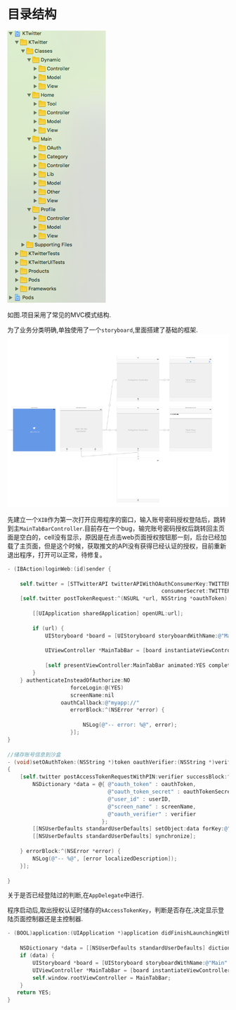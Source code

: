 # 目录结构

![](https://raw.githubusercontent.com/kasfori/KTwitter/master/demo%E7%9B%B8%E5%85%B3%E6%88%AA%E5%9B%BE/2.%E7%9B%AE%E5%BD%95%E7%BB%93%E6%9E%84.png)

如图.项目采用了常见的MVC模式结构.

为了业务分类明确,单独使用了一个`storyboard`,里面搭建了基础的框架.
![](https://raw.githubusercontent.com/kasfori/KTwitter/master/demo%E7%9B%B8%E5%85%B3%E6%88%AA%E5%9B%BE/1.%E5%9F%BA%E7%A1%80%E7%BB%93%E6%9E%84.png)

先建立一个`XIB`作为第一次打开应用程序的窗口，输入账号密码授权登陆后，跳转到主`MainTabBarController`.目前存在一个bug，输完账号密码授权后跳转回主页面是空白的，cell没有显示，原因是在点击web页面授权按钮那一刻，后台已经加载了主页面，但是这个时候，获取推文的API没有获得已经认证的授权，目前重新退出程序，打开可以正常，待修复。

```objective-c
- (IBAction)loginWeb:(id)sender {
    
    self.twitter = [STTwitterAPI twitterAPIWithOAuthConsumerKey:TWITTER_CONSUMER_KEY
                                                 consumerSecret:TWITTER_CONSUMER_SECRET];
    [self.twitter postTokenRequest:^(NSURL *url, NSString *oauthToken) {
        
        [[UIApplication sharedApplication] openURL:url];
        
        if (url) {
            UIStoryboard *board = [UIStoryboard storyboardWithName:@"Main" bundle:[NSBundle mainBundle]];
            
            UIViewController *MainTabBar = [board instantiateViewControllerWithIdentifier:@"MainTabBar"];
            
            [self presentViewController:MainTabBar animated:YES completion:nil];
        }
    } authenticateInsteadOfAuthorize:NO
                    forceLogin:@(YES)
                    screenName:nil
                 oauthCallback:@"myapp://"
                    errorBlock:^(NSError *error) {

                        NSLog(@"-- error: %@", error);
                    }];
}

//储存账号信息到沙盒
- (void)setOAuthToken:(NSString *)token oauthVerifier:(NSString *)verifier
{    
    [self.twitter postAccessTokenRequestWithPIN:verifier successBlock:^(NSString *oauthToken, NSString *oauthTokenSecret, NSString *userID, NSString *screenName) {
        NSDictionary *data = @{ @"oauth_token" : oauthToken,
                                @"oauth_token_secret" : oauthTokenSecret,
                                @"user_id" : userID,
                                @"screen_name" : screenName,
                                @"oauth_verifier" : verifier
                              };
        [[NSUserDefaults standardUserDefaults] setObject:data forKey:@"kAccessTokenKey"];
        [[NSUserDefaults standardUserDefaults] synchronize];
        
    } errorBlock:^(NSError *error) {
        NSLog(@"-- %@", [error localizedDescription]);
    }];
    
}
```
关于是否已经登陆过的判断,在`AppDelegate`中进行.

程序启动后,取出授权认证时储存的`kAccessTokenKey`，判断是否存在,决定显示登陆页面控制器还是主控制器.

```objective-c
- (BOOL)application:(UIApplication *)application didFinishLaunchingWithOptions:(NSDictionary *)launchOptions {
    
    NSDictionary *data = [[NSUserDefaults standardUserDefaults] dictionaryForKey:@"kAccessTokenKey"];
    if (data) {
        UIStoryboard *board = [UIStoryboard storyboardWithName:@"Main" bundle:[NSBundle mainBundle]];
        UIViewController *MainTabBar = [board instantiateViewControllerWithIdentifier:@"MainTabBar"];
        self.window.rootViewController = MainTabBar;
    } 
   return YES;
}

```
